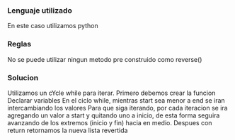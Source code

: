 ### Lenguaje utilizado
En este caso utilizamos python

### Reglas
No se puede utilizar ningun metodo pre construido como reverse()

### Solucion
Utilizamos un cYcle while para iterar.
Primero debemos crear la funcion
Declarar variables 
En el ciclo while, mientras start sea menor a end se iran intercambiando los valores
Para que siga iterando, por cada iteracion se ira agregando un valor a start y quitando uno
a inicio, de esta forma seguira avanzando de los extremos (inicio y fin) hacia en medio.
Despues con return retornamos la nueva lista revertida
